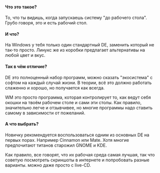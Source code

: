 #### Что это такое?

То, что ты видишь, когда запускаешь систему "до рабочего стола". Грубо говоря, это и есть рабочий стол.

#### И что?

На Windows у тебя только один стандартный DE, заменить который не так-то просто.
Линукс же из коробки предлагает альтернативы на любой цвет и вкус.

#### Так в чём отличие?

DE это полноценный набор программ, можно сказать "экосистема" с софтом на каждый случай жизни. В теории, всё это должно работать слаженно и хорошо, но получается как всегда.

WM это просто программа, которая контролирует то, как ведут себя окошки на твоём рабочем столе и сами эти столы. Как правило, значительно легче и отзывчивее, но многие программы надо ставить самому в зависимости от пожеланий.

#### А что выбрать?

Новичку рекомендуется воспользоваться одним из основных DE на первых порах. Например Cinnamon или Mate. Хотя многие предпочитают титанов старожил GNOME и KDE.

Как правило, все говорят, что их рабочая среда самая лучшая, так что советую посмотреть скриншоты в интернете и попробовать разные варианты. можно даже просто с live-CD.
